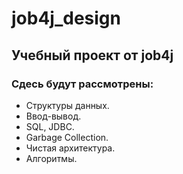 # job4j_design
## Учебный проект от job4j
### Сдесь будут рассмотрены:
* Структуры данных.
* Ввод-вывод.
* SQL, JDBC.
* Garbage Collection.
* Чистая архитектура.
* Алгоритмы.
